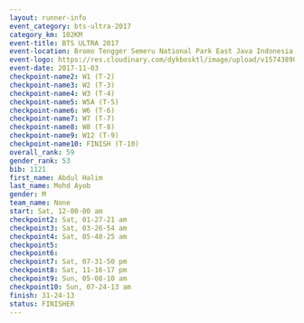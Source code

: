 ```yaml
---
layout: runner-info 
event_category: bts-ultra-2017 
category_km: 102KM 
event-title: BTS ULTRA 2017 
event-location: Bromo Tengger Semeru National Park East Java Indonesia 
event-logo: https://res.cloudinary.com/dykbosktl/image/upload/v1574389068/Logo/btsultra-profilpic_qfpjxb.png 
event-date: 2017-11-03 
checkpoint-name2: W1 (T-2) 
checkpoint-name3: W2 (T-3) 
checkpoint-name4: W3 (T-4) 
checkpoint-name5: W5A (T-5) 
checkpoint-name6: W6 (T-6) 
checkpoint-name7: W7 (T-7) 
checkpoint-name8: W8 (T-8) 
checkpoint-name9: W12 (T-9) 
checkpoint-name10: FINISH (T-10) 
overall_rank: 59
gender_rank: 53
bib: 1121
first_name: Abdul Halim
last_name: Mohd Ayob
gender: M
team_name: None
start: Sat, 12-00-00 am
checkpoint2: Sat, 01-27-21 am
checkpoint3: Sat, 03-26-54 am
checkpoint4: Sat, 05-40-25 am
checkpoint5: 
checkpoint6: 
checkpoint7: Sat, 07-31-50 pm
checkpoint8: Sat, 11-16-17 pm
checkpoint9: Sun, 05-08-10 am
checkpoint10: Sun, 07-24-13 am
finish: 31-24-13
status: FINISHER
---
```

